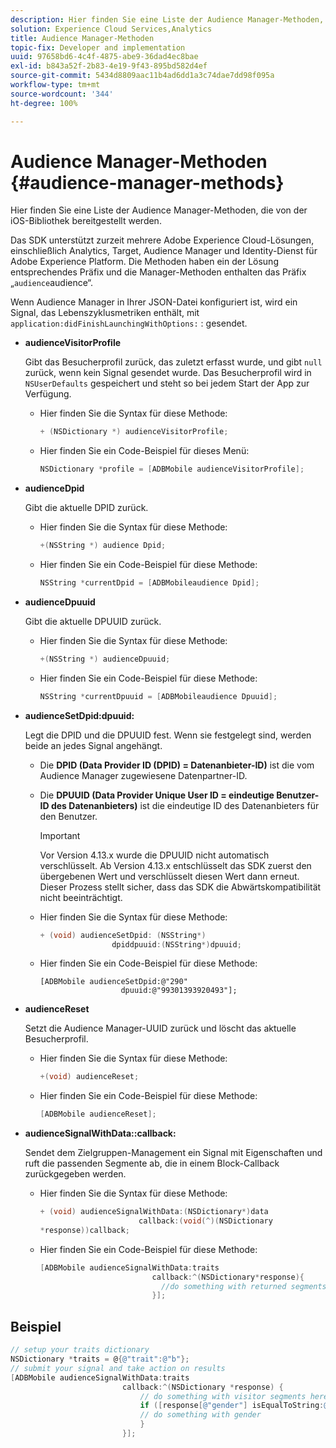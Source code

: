 ```yaml
---
description: Hier finden Sie eine Liste der Audience Manager-Methoden, die von der iOS-Bibliothek bereitgestellt werden.
solution: Experience Cloud Services,Analytics
title: Audience Manager-Methoden
topic-fix: Developer and implementation
uuid: 97658bd6-4c4f-4875-abe9-36dad4ec8bae
exl-id: b843a52f-2b83-4e19-9f43-895bd582d4ef
source-git-commit: 5434d8809aac11b4ad6dd1a3c74dae7dd98f095a
workflow-type: tm+mt
source-wordcount: '344'
ht-degree: 100%

---
```


# Audience Manager-Methoden {#audience-manager-methods}

Hier finden Sie eine Liste der Audience Manager-Methoden, die von der iOS-Bibliothek bereitgestellt werden.

Das SDK unterstützt zurzeit mehrere Adobe Experience Cloud-Lösungen, einschließlich Analytics, Target, Audience Manager und Identity-Dienst für Adobe Experience Platform. Die Methoden haben ein der Lösung entsprechendes Präfix und die Manager-Methoden enthalten das Präfix „`audience`audience“.

Wenn Audience Manager in Ihrer JSON-Datei konfiguriert ist, wird ein Signal, das Lebenszyklusmetriken enthält, mit `application:didFinishLaunchingWithOptions:` : gesendet.

* **audienceVisitorProfile**

   Gibt das Besucherprofil zurück, das zuletzt erfasst wurde, und gibt `null` zurück, wenn kein Signal gesendet wurde. Das Besucherprofil wird in `NSUserDefaults` gespeichert und steht so bei jedem Start der App zur Verfügung.

   * Hier finden Sie die Syntax für diese Methode:

      ```objective-c
      + (NSDictionary *) audienceVisitorProfile;
      ```

   * Hier finden Sie ein Code-Beispiel für dieses Menü:

      ```objective-c
      NSDictionary *profile = [ADBMobile audienceVisitorProfile]; 
      ```

* **audienceDpid**

   Gibt die aktuelle DPID zurück.

   * Hier finden Sie die Syntax für diese Methode:

      ```objective-c
      +(NSString *) audience Dpid;
      ```

   * Hier finden Sie ein Code-Beispiel für diese Methode:

      ```objective-c
      NSString *currentDpid = [ADBMobileaudience Dpid]; 
      ```

* **audienceDpuuid**

   Gibt die aktuelle DPUUID zurück.

   * Hier finden Sie die Syntax für diese Methode:

      ```objective-c
      +(NSString *) audienceDpuuid;
      ```

   * Hier finden Sie ein Code-Beispiel für diese Methode:

      ```objective-c
      NSString *currentDpuuid = [ADBMobileaudience Dpuuid]; 
      ```

* **audienceSetDpid:&#x200B;dpuuid:**

   Legt die DPID und die DPUUID fest. Wenn sie festgelegt sind, werden beide an jedes Signal angehängt.

   * Die **DPID (Data Provider ID (DPID) = Datenanbieter-ID)** ist die vom Audience Manager zugewiesene Datenpartner-ID.
   * Die **DPUUID (Data Provider Unique User ID = eindeutige Benutzer-ID des Datenanbieters)** ist die eindeutige ID des Datenanbieters für den Benutzer.

      >[!IMPORTANT]
      >
      >Vor Version 4.13.x wurde die DPUUID nicht automatisch verschlüsselt. Ab Version 4.13.x entschlüsselt das SDK zuerst den übergebenen Wert und verschlüsselt diesen Wert dann erneut. Dieser Prozess stellt sicher, dass das SDK die Abwärtskompatibilität nicht beeinträchtigt.

   * Hier finden Sie die Syntax für diese Methode:

      ```objective-c
      + (void) audienceSetDpid: (NSString*)   
                      dpiddpuuid:(NSString*)dpuuid;
      ```

   * Hier finden Sie ein Code-Beispiel für diese Methode:

      ```objective-
      [ADBMobile audienceSetDpid:@"290"
                        dpuuid:@"99301393920493"];
      ```

* **audienceReset**

   Setzt die Audience Manager-UUID zurück und löscht das aktuelle Besucherprofil.

   * Hier finden Sie die Syntax für diese Methode:

      ```objective-c
      +(void) audienceReset;
      ```

   * Hier finden Sie ein Code-Beispiel für diese Methode:

      ```objective-c
      [ADBMobile audienceReset]; 
      ```

* **audienceSignalWithData::&#x200B;callback:**

   Sendet dem Zielgruppen-Management ein Signal mit Eigenschaften und ruft die passenden Segmente ab, die in einem Block-Callback zurückgegeben werden.

   * Hier finden Sie die Syntax für diese Methode:

      ```objective-c
      + (void) audienceSignalWithData:(NSDictionary*)data
                            callback:(void(^)(NSDictionary
      *response))callback; 
      ```

   * Hier finden Sie ein Code-Beispiel für diese Methode:

      ```objective-c
      [ADBMobile audienceSignalWithData:traits
                               callback:^(NSDictionary*response){
                                 //do something with returned segments
                               }];
      ```

## Beispiel

```objective-c
// setup your traits dictionary 
NSDictionary *traits = @{@"trait":@"b"}; 
// submit your signal and take action on results 
[ADBMobile audienceSignalWithData:traits  
                         callback:^(NSDictionary *response) { 
                             // do something with visitor segments here 
                             if ([response[@"gender"] isEqualToString:@"male"]) { 
                             // do something with gender  
                             } 
                         }];
```
